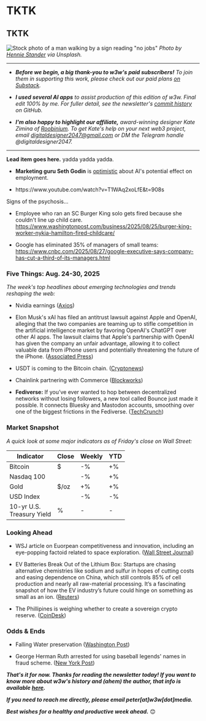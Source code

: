 # TKTK
## TKTK

![Stock photo of a man walking by a sign reading "no jobs"](https://w3w.news/img/hennie-stander-unsplash-3000.jpg)
*Photo by [Hennie Stander](https://unsplash.com/@henniestander) via Unsplash.*

<hr>

- _**Before we begin, a big thank-you to w3w's paid subscribers!** To join them in supporting this work, please check out our paid plans [on Substack](https://w3wnews.substack.com/subscribe)._

- _**I used several AI apps** to assist production of this edition of w3w. Final edit 100% by me. For fuller detail, see the newsletter's [commit history](https://github.com/peteramckay/w3wnewsletter/commits) on GitHub._

- _**I'm also happy to highlight our affiliate,** award-winning designer Kate Zimina of [Roobinium](https://dribbble.com/roobinium). To get Kate's help on your next web3 project, email digitaldesigner2047@gmail.com or DM the Telegram handle @digitaldesigner2047._

<hr>

**Lead item goes here.** yadda yadda yadda.

<!-- Riff on AI's potential effect on employment using an ad-hoc pro/con -->

- **Marketing guru Seth Godin** is [optimistic](https://seths.blog/2025/08/job-churn/) about AI's potential effect on employment.

- <!-- TK rant-y link from HR recruiter guy on "psychotic" corporations. Part about AI starts about 12-13 mins in. --> https://www.youtube.com/watch?v=T1WAq2xoLfE&t=908s

Signs of the psychosis...

- Employee who ran an SC Burger King solo gets fired because she couldn't line up child care.
https://www.washingtonpost.com/business/2025/08/25/burger-king-worker-nykia-hamilton-fired-childcare/

- Google has eliminated 35% of managers of small teams: https://www.cnbc.com/2025/08/27/google-executive-says-company-has-cut-a-third-of-its-managers.html

<!-- Perhaps end with note that these guys are both tech-savvy in their way, but they're not engineers. -->


### Five Things: Aug. 24-30, 2025

*The week's top headlines about emerging technologies and trends reshaping the web:*

- Nvidia earnings ([Axios](https://www.axios.com/2025/08/27/nvidia-earnings-revenue-jensen-huang)) <!--
Other AI earnings-related stuff, announcements. Could be fodder for a combo item, if time/space allow: Intel warns US stake could hurt international sales, future grants. Reuters https://www.reuters.com/world/china/intel-warns-us-stake-could-hurt-international-sales-future-grants-2025-08-25/ |  MongoDB shares leapt on signs it's making headway in AI. https://www.fool.com/investing/2025/08/27/why-mongodb-stock-skyrocketed-higher-wednesday-mor/ | GlobalFoundries says its CHIPS Act funding is intact, doesn't involve equity. https://news.google.com/read/CBMiuwFBVV95cUxNVHJFNEhOd0N1Y3Z4TVZPOVhGaW94NXZ5elE0VlR4X2RpeC11eGM4UlpyZWJBZnVvV3NSU3NxclRkS3JVZmdvOHZyUXpYdlJrMTRBNU9zZmhiZWF0bF85S0JRTDRDNjE1Qk9kSlB0bGJZUVpwdlNqeFd3aGJrdTFXNktEM1BSb2NPVTJTUk9hZnJacVVmUERDNzF5SWJuWGdfRXQ0NFpSbXhwTExyRkdrWGtZTzdieThKY0lZ?hl=en-US&gl=US&ceid=US%3Aen -->

- Elon Musk's xAI has filed an antitrust lawsuit against Apple and OpenAI, alleging that the two companies are teaming up to stifle competition in the artificial intelligence market by favoring OpenAI's ChatGPT over other AI apps. The lawsuit claims that Apple's partnership with OpenAI has given the company an unfair advantage, allowing it to collect valuable data from iPhone users and potentially threatening the future of the iPhone. ([Associated Press](https://apnews.com/article/elon-musk-apple-openai-chatgpt-8cc360bd419894ad8c6bfdd79eb5693f)) <!-- Draft news summary by Leo/Llama 3.1 8B --> <!-- Possible combo link: Anthropic launches new AI agent for Chrome: https://techcrunch.com/2025/08/26/anthropic-launches-a-claude-ai-agent-that-lives-in-chrome/ -->

- USDT is coming to the Bitcoin chain. ([Cryptonews](https://cryptonews.com/news/tether-stablecoin-usdt-coming-to-bitcoin-blockchain/))

- Chainlink partnering with Commerce ([Blockworks](https://blockworks.co/news/chainlink-labs-commerce)) <!-- Combo candidates: **Washington Watch:** President Trump continues to extend the deadline for a U.S. ban on TikTok, citing concerns over national security and privacy as "highly overrated" and stating that he's waiting for a buyer to finalize a deal. Despite the ongoing uncertainty, a recent Pew Research Center survey found that support for a TikTok ban has decreased, with only about one-third of Americans now in favor of banning the social media platform. ([Associated Press](https://apnews.com/article/trump-tiktok-china-extension-deadline-4a66fbd0e485db5b3da83c176f22ad11))  Draft news summary by Leo/Llama 3.1 8B  | Trump Media and Crypto.com are building a CRO treasury. https://decrypt.co/337168/morning-minute-trump-family-expands-crypto-empire-with-cro | -->

- **Fediverse:** If you’ve ever wanted to hop between decentralized networks without losing followers, a new tool called Bounce just made it possible. It connects Bluesky and Mastodon accounts, smoothing over one of the biggest frictions in the Fediverse. ([TechCrunch](https://techcrunch.com/2025/08/25/bounce-launches-a-service-for-moving-accounts-between-bluesky-and-mastodon/)) <!-- Draft news summary by ChatGPT -->

<!--

Leftovers...

- Bloomberg: Biotech companies are piling into crypto treasuries.  Link TK

- Gemini launches new Ripple-based card, expands Ripple USD availability. https://finance.yahoo.com/news/gemini-unveils-xrp-credit-card-163240671.html


- Peter Thiel-backed crypto stock ETHZilla crashes: https://www.thestreet.com/crypto/investing/peter-thiel-backed-stock-soars-then-crashes-on-shocking-news

- BTC "flash crash"  Link TK

-->

### Market Snapshot

*A quick look at some major indicators as of Friday's close on Wall Street:*

<table>

  <thead>
    <tr>
      <th>Indicator</th>
      <th>Close</th>
      <th>Weekly</th>
      <th>YTD</th>
    </tr>
  </thead>

  <tbody>
   <tr>
     <td>Bitcoin</td>
     <td>$</td>
     <td>-%</td>
     <td>+%</td>
   </tr>

   <tr>
     <td>Nasdaq 100</td>
     <td></td>
     <td>-%</td>
     <td>+%</td>
   </tr>

   <tr>
     <td>Gold</td>
     <td>$/oz</td>
     <td>+%</td>
     <td>+%</td>
   </tr>

   <tr>
     <td>USD Index</td>
     <td></td>
     <td>-%</td>
     <td>-%</td>
   </tr>

   <tr>
     <td>10-yr U.S.<br> Treasury Yield</td>
     <td>%</td>
     <td>-</td>
     <td>-</td>
   </tr>

</tbody>
</table>

### Looking Ahead

- WSJ article on Euorpean competitiveness and innovation, including an eye-popping factoid related to space exploration. ([Wall Street Journal]()) <!-- Link TK -->

- EV Batteries Break Out of the Lithium Box: Startups are chasing alternative chemistries like sodium and sulfur in hopes of cutting costs and easing dependence on China, which still controls 85% of cell production and nearly all raw-material processing. It’s a fascinating snapshot of how the EV industry’s future could hinge on something as small as an ion. ([Reuters](https://www.reuters.com/business/media-telecom/factbox-competing-battery-technologies-shape-ev-industry-2025-08-25/)) <!-- Draft news summary by ChatGPT -->

- The Phillipines is weighing whether to create a sovereign crypto reserve. ([CoinDesk](https://www.coindesk.com/policy/2025/08/25/philippine-congressman-proposes-bitcoin-reserve-to-attack-national-debt)) <!-- Check functionality of the link for free readers. Sub out if necessary. -->

### Odds & Ends

- Falling Water preservation ([Washington Post](https://www.washingtonpost.com/home/2025/08/25/fallingwater-renovation-project-leaking/))

- George Herman Ruth arrested for using baseball legends' names in fraud scheme. ([New York Post](https://nypost.com/2025/08/26/sports/babe-ruth-arrested-for-using-baseball-legends-names-in-fraud-scheme/))

_**That's it for now. Thanks for reading the newsletter today! If you want to know more about w3w's history and (ahem) the author, that info is available [here](https://w3wnews.substack.com/about).**_

_**If you need to reach me directly, please email peter[at]w3w[dot]media.**_

_**Best wishes for a healthy and productive week ahead.**_ 😊
